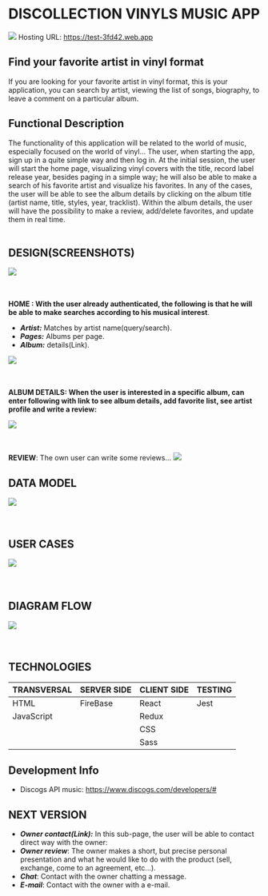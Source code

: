 # DISCOLLECTION VINYLS MUSIC APP

![](src/images/title.png)
Hosting URL: https://test-3fd42.web.app

## Find your favorite artist in vinyl format

If you are looking for your favorite artist in vinyl format, this is your application, you can search by artist, viewing the list of songs, biography, to leave a comment on a particular album.  



## Functional Description

The functionality of this application will be related to the world of music, especially focused on the world of vinyl...
The user, when starting the app, sign up in a quite simple way and then log in. At the initial session, the user will start the home page, visualizing vinyl covers with the title, record label release year, besides paging in a simple way; he will also be able to make a search of his favorite artist and visualize his favorites.  In any of the cases, the user will be able to see the album details by clicking on the album title (artist name, title, styles, year, tracklist).  Within the album details, the user will have the possibility to make a review, add/delete favorites, and update them in real time. 
<br/><br/>



## DESIGN(SCREENSHOTS)

![](src/images/main-page.png)
<br/><br/><br/>



**HOME : With the user already authenticated, the following is that he will be able to make searches according to his musical interest**.

- ***Artist:*** Matches by artist name(query/search).
- ***Pages:***  Albums per page.
- ***Album:*** details(Link).

![](src/images/Home-page.png)
<br/><br/><br/>


  **ALBUM DETAILS: When the user is interested in a specific album, can enter following with link to see album details, add favorite list, see artist profile and write a review:**

![](src/images/Album-details.png)
<br/><br/><br/>


**REVIEW**: The own user can write some reviews...
![](src/images/reviews.png)


  

## DATA MODEL
![](src/images/Data-Model.png)
<br/><br/><br/>



## USER CASES
​![](src/images/User-Cases.png)
<br/><br/><br/>



## DIAGRAM FLOW

![](src/images/Diagram-Flow.png)
<br/><br/><br/>



## TECHNOLOGIES

| TRANSVERSAL | SERVER SIDE | CLIENT SIDE | TESTING |
| ----------- | ----------- | ----------- | ------- |
| HTML        | FireBase    | React       | Jest    |
| JavaScript  |             | Redux       |         |
|             |             | CSS         |         |
|             |             | Sass        |         |



## Development Info

- Discogs API music: https://www.discogs.com/developers/#




## NEXT VERSION
- ***Owner contact(Link):*** In this sub-page, the user will be able to contact direct way with the owner:
 - ***Owner review***: The owner makes a short, but precise personal presentation and what he would like to do with the product (sell, exchange, come to an agreement, etc...).
 - ***Chat***: Contact with the owner chatting a message.
 - ***E-mail***: Contact with the owner with a e-mail.